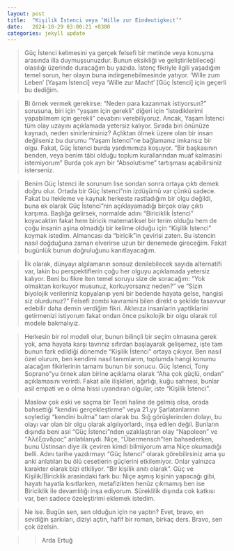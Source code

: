 ```yaml
---
layout: post
title:  "Kişilik İstenci veya ‘Wille zur Eindeutigkeit’"
date:   2024-10-29 03:00:21 +0300
categories: jekyll update
---
```

> Güç İstenci kelimesini ya gerçek felsefi bir metinde veya konuşma arasında illa duymuşsunuzdur. Bunun eksikliği ve geliştirilebileceği olasılığı üzerinde duracağım bu yazıda. İstenç fikriyle ilgili yaşadığım temel sorun, her  olayın buna indirgenebilmesinde yatıyor. ‘Wille zum Leben’ [Yaşam İstenci] veya ‘Wille zur Macht’ [Güç İstenci] için geçerli bu dediğim. 

> Bi örnek vermek gerekirse: “Neden para kazanmak istiyorsun?” sorusuna, biri için “yaşam için gerekli” diğeri için “istediklerimi yapabilmem için gerekli” cevabını verebiliyoruz. Ancak, Yaşam İstenci tüm olay uzayını açıklamada yetersiz kalıyor. Sırada biri önünüze kaynadı, neden sinirlenirsiniz? Açlıktan ölmek üzere olan bir insan değilseniz bu durumu “Yaşam İstenci”ne bağlamanız imkansız bir olgu. Fakat, Güç İstenci burda yardımımıza koşuyor. “Bir başkasının benden, veya benim tâbi olduğu toplum kurallarından muaf kalmasini istemiyorum” Burda çok ayrı bir “Absolutisme” tartışması açabilirsiniz isterseniz. 

> Benim Güç İstenci ile sorunum lise sondan sonra ortaya çıktı demek doğru olur. Ortada bir Güç İstenci”nin izdüşümü var çünkü sadece. Fakat bu itekleme ve kaynak herkeste rastladığım bir olgu değildi, buna ek olarak Güç İstenci”nin açıklayamadığı birçok olay çıktı karşıma. Başlığa gelirsek, normalde adını “Biriciklik İstenci” koyacaktim fakat hem biricik matematiksel bir terim olduğu hem de çoğu insanin aşina olmadığı bir kelime olduğu için “Kişilik Istenci” koymak istedim. Almancası da “biricik”in çevirisi zaten. Bu istencin nasıl doğduğuna zaman elverirse uzun bir denemede gireceğim. Fakat bugünlük bunun doğruluğunu kanıtlayacağım. 

> İlk olarak, dünyayı algılamanın sonsuz denilebilecek sayıda alternatifi var, lakin bu perspektiflerin çoğu her olguyu açıklamada yetersiz kalıyor. Beni bu fikre iten temel soruyu size de soracağım: “Yok olmaktan korkuyor musunuz, korkuyorsanız neden?” ve “Sizin biyolojik verileriniz kopyalanıp yeni bir bedende hayata gelse, hangisi siz olurdunuz?” Felsefi zombi kavramini bilen direkt o şekilde tasavvur edebilir daha demin verdiğim fikri. Aklınıza insanlarin yaptiklarini getirmenizi istiyorum fakat ondan önce psikolojik bir olgu olarak rol modele bakmalıyız. 

> Herkesin bir rol modeli olur, bunun bilinçli bir seçim olmasına gerek yok, ama hayata karşı tavrınız sıfırdan başlayarak gelişemez, işte tam bunun fark edildiği dönemde “Kişilik İstenci” ortaya çıkıyor. Ben nasıl özel olurum, ben kendimi nasıl tanımlarım, toplumda hangi konumu alacağım fikirlerinin tamamı bunun bir sonucu. Güç İstenci, Tony Soprano”yu örnek alan birine açıklama olarak “Aha çok güçlü, ondan” açıklamasını verirdi. Fakat aile ilişkileri, ağırlığı, kuğu sahnesi, bunlar asil empati ve o olma hissi uyandıran olgular, iste “Kişilik İstenci”. 

> Maslow çok eski ve saçma bir Teori haline de gelmiş olsa, orada bahsettiği “kendini gerçekleştirme” veya 21.yy Şarlatanlarının soyledigi “kendini bulma” tam olarak bu. Sığ görüşlerinden dolayı, bu olayı var olan bir olgu olarak algılıyorlardı, inşa edilen değil. Bunların dışında beni asıl “Güç İstenci”nden uzaklaştıran olay “Napoleon” ve “Ἀλέξανδρος” anlatılarıydı. Niçe, “Übermensch”ten bahsederken, bunu Üstinsan diye ilk çeviren kimdi bilmiyorum ama Niçe okumadığı belli. Adını tarihe yazdırmayı “Güç İstenci” olarak görebilirsiniz ama şu anki anlatıları bu ölü cesetlerin güçlerini etkilemiyor. Onlar yalnızca karakter olarak bizi etkiliyor. “Bir kişilik anıtı olarak”. Güç ve Kişilik/Biricklik arasindaki fark bu: Niçe aşmış kişinin yapacağı gibi, hayatı hayatla kısıtlarken, metafizikten henüz çıkmamış ben ise Biriciklik ile devamlılığı inşa ediyorum. Süreklilik dışında cok katkısı var, ben sadece özeleştirimi eklemek istedim. 

> Ne ise. Bugün sen, sen olduğun için ne yaptın? Evet, bravo, en sevdiğin şarkıları, diziyi açtin, hafif bir roman, birkaç ders. Bravo, sen çok özelsin.

>> Arda Ertuğ
